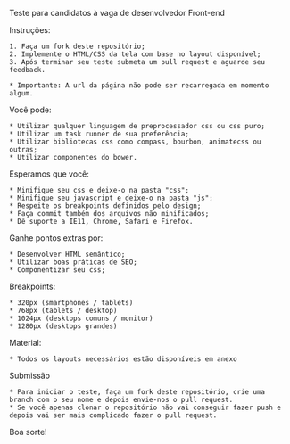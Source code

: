 Teste para candidatos à vaga de desenvolvedor Front-end

Instruções:

	1. Faça um fork deste repositório;
	2. Implemente o HTML/CSS da tela com base no layout disponível;
	3. Após terminar seu teste submeta um pull request e aguarde seu feedback.

	* Importante: A url da página não pode ser recarregada em momento algum.


Você pode:

	* Utilizar qualquer linguagem de preprocessador css ou css puro;
	* Utilizar um task runner de sua preferência;
	* Utilizar bibliotecas css como compass, bourbon, animatecss ou outras;
	* Utilizar componentes do bower.


Esperamos que você:

	* Minifique seu css e deixe-o na pasta "css";
	* Minifique seu javascript e deixe-o na pasta "js";
	* Respeite os breakpoints definidos pelo design;
	* Faça commit também dos arquivos não minificados;
	* Dê suporte a IE11, Chrome, Safari e Firefox.

Ganhe pontos extras por:

	* Desenvolver HTML semântico;
	* Utilizar boas práticas de SEO;
	* Componentizar seu css;


Breakpoints:

    * 320px (smartphones / tablets)
    * 768px (tablets / desktop)
    * 1024px (desktops comuns / monitor)
    * 1280px (desktops grandes)

Material:

	* Todos os layouts necessários estão disponíveis em anexo

Submissão

    * Para iniciar o teste, faça um fork deste repositório, crie uma branch com o seu nome e depois envie-nos o pull request. 
    * Se você apenas clonar o repositório não vai conseguir fazer push e depois vai ser mais complicado fazer o pull request.
    
    
Boa sorte!
